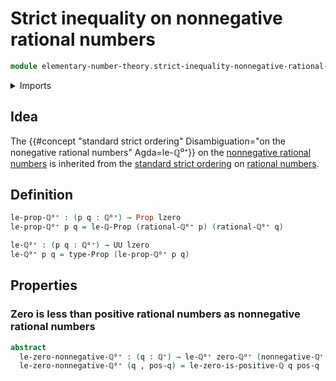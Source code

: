 # Strict inequality on nonnegative rational numbers

```agda
module elementary-number-theory.strict-inequality-nonnegative-rational-numbers where
```

<details><summary>Imports</summary>

```agda
open import elementary-number-theory.nonnegative-rational-numbers
open import elementary-number-theory.positive-rational-numbers
open import elementary-number-theory.strict-inequality-rational-numbers

open import foundation.dependent-pair-types
open import foundation.propositions
open import foundation.universe-levels
```

</details>

## Idea

The
{{#concept "standard strict ordering" Disambiguation="on the nonegative rational numbers" Agda=le-ℚ⁰⁺}}
on the
[nonnegative rational numbers](elementary-number-theory.nonnegative-rational-numbers.md)
is inherited from the
[standard strict ordering](elementary-number-theory.strict-inequality-rational-numbers.md)
on [rational numbers](elementary-number-theory.rational-numbers.md).

## Definition

```agda
le-prop-ℚ⁰⁺ : (p q : ℚ⁰⁺) → Prop lzero
le-prop-ℚ⁰⁺ p q = le-ℚ-Prop (rational-ℚ⁰⁺ p) (rational-ℚ⁰⁺ q)

le-ℚ⁰⁺ : (p q : ℚ⁰⁺) → UU lzero
le-ℚ⁰⁺ p q = type-Prop (le-prop-ℚ⁰⁺ p q)
```

## Properties

### Zero is less than positive rational numbers as nonnegative rational numbers

```agda
abstract
  le-zero-nonnegative-ℚ⁰⁺ : (q : ℚ⁺) → le-ℚ⁰⁺ zero-ℚ⁰⁺ (nonnegative-ℚ⁺ q)
  le-zero-nonnegative-ℚ⁰⁺ (q , pos-q) = le-zero-is-positive-ℚ q pos-q
```

